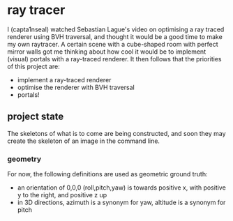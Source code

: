 # ray tracer

I (capta1nseal) watched Sebastian Lague's video on optimising a ray traced renderer using BVH traversal, and thought it would be a good time to make my own raytracer.
A certain scene with a cube-shaped room with perfect mirror walls got me thinking about how cool it would be to implement (visual) portals with a ray-traced renderer.
It then follows that the priorities of this project are:
- implement a ray-traced renderer
- optimise the renderer with BVH traversal
- portals!

## project state

The skeletons of what is to come are being constructed, and soon they may create the skeleton of an image in the command line.

### geometry

For now, the following definitions are used as geometric ground truth:
- an orientation of 0,0,0 (roll,pitch,yaw) is towards positive x, with positive y to the right, and positive z up
- in 3D directions, azimuth is a synonym for yaw, altitude is a synonym for pitch
